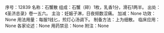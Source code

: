 序号：12839
名称：石蟹散
组成：石蟹（碎）1枚，乳香1分，滑石1两半。
出处：《圣济总录》卷一五六。
主治：妊娠子淋，日夜频数涩痛。
加减：None
功效：None
用法用量：每服1钱匕，煎灯心汤调下。
制备方法：上为细散。
临床应用：None
各家论述：None
用药禁忌：None
附注：None
